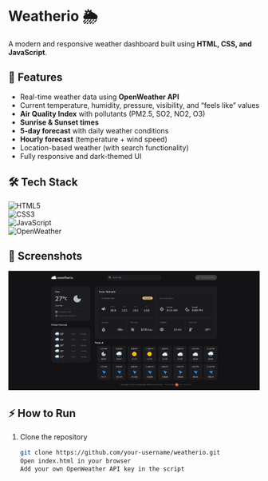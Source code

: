 # Weatherio 🌦️

A modern and responsive weather dashboard built using **HTML, CSS, and JavaScript**.

## 🚀 Features

- Real-time weather data using **OpenWeather API**
- Current temperature, humidity, pressure, visibility, and “feels like” values
- **Air Quality Index** with pollutants (PM2.5, SO2, NO2, O3)
- **Sunrise & Sunset times**
- **5-day forecast** with daily weather conditions
- **Hourly forecast** (temperature + wind speed)
- Location-based weather (with search functionality)
- Fully responsive and dark-themed UI

## 🛠️ Tech Stack

 ![HTML5](https://img.shields.io/badge/HTML5-E34F26?style=for-the-badge&logo=html5&logoColor=white) <br>
![CSS3](https://img.shields.io/badge/CSS3-1572B6?style=for-the-badge&logo=css3&logoColor=white)  <br>
 ![JavaScript](https://img.shields.io/badge/JavaScript-F7DF1E?style=for-the-badge&logo=javascript&logoColor=black) <br>
![OpenWeather](https://img.shields.io/badge/OpenWeather-FF4F00?style=for-the-badge&logo=openweathermap&logoColor=white)


## 📸 Screenshots

![Weather Dashboard Preview](assest/userInterface.png)

## ⚡ How to Run

1. Clone the repository
   ```bash
   git clone https://github.com/your-username/weatherio.git
   Open index.html in your browser
   Add your own OpenWeather API key in the script
